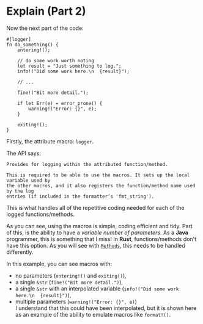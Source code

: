 # Explain (Part 2)

Now the next part of the code:

```rust, no_run
#[logger]
fn do_something() {
    entering!();

    // do some work worth noting
    let result = "Just something to log.";
    info!("Did some work here.\n  {result}");

    // ...

    fine!("Bit more detail.");

    if let Err(e) = error_prone() {
        warning!("Error: {}", e);
    }

    exiting!();
}
```

Firstly, the attribute macro: `logger`.

The API says:

```text
Provides for logging within the attributed function/method.

This is required to be able to use the macros. It sets up the local variable used by
the other macros, and it also registers the function/method name used by the log
entries (if included in the formatter’s 'fmt_string').
```

This is what handles all of the repetitive coding needed for each of the logged functions/methods.

As you can see, using the macros is simple, coding efficient and tidy. Part of this, is the ability to have a _variable number of parameters_. As a **Java** programmer, this is something that I miss! In **Rust**, functions/methods don't have this option. As you will see with [`Methods`](../methods.md), this needs to be handled differently.

In this example, you can see macros with:

- no parameters (`entering!()` and `exiting()`),
- a single `&str` (`fine!("Bit more detail.")`),
- a single `&str` with an interpolated variable (`info!("Did some work here.\n  {result}")`),
- multiple parameters (`warning!("Error: {}", e)`)\
  I understand that this could have been interpolated, but it is shown here as an example of the ability to emulate macros like `format!()`.
